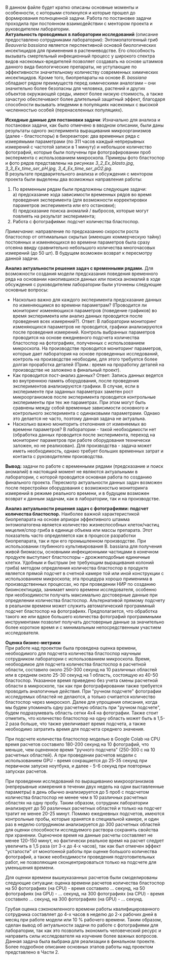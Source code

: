   В данном файле будет кратко описаны основные моменты и особенности, с которыми столкнулся и которые прошел до формирования полноценной задачи. Работа по постановке задачи проходила при постоянном взаимодействии с ментором проекта и руководителем лаборатории.  
  **Актуальность проводимых в лаборатории исследований** (описание предоставлено сотрудниками лаборатории): Энтомопатогенный гриб *Beauveria bassiana* является перспективной основой биологических инсектицидов для применения в растениеводстве. Его способность вызывать смертельный инфекционный процесс у широкого спектра видов насекомых-вредителей позволяет создавать на основе штаммов данного вида биологические препараты, не уступающие по эффективности значительному количеству современных химических инсектицидов. Кроме того, биопрепараты на основе *B. bassiana* обладают рядом преимуществ перед химическими аналогами – они значительно более безопасны для человека, растений и других объектов окружающей среды, имеют более низкую стоимость, а также зачастую обеспечивают более длительный защитный эффект, благодаря способности вызывать эпидемии в популяциях насекомых с высокой численностью особей (перенаселенных популяциях).  

  **Исходные данные для постановки задачи**: Изначально для анализа и постановки задачи, как было отмечено в вводном описании, были даны результаты одного эксперимента выращивания микроорганизмов (далее - бластоспоры) в биореакторе: два временных ряда с измерямыми параметрами (по 311 часов каждый непрерывных измерений с частотой записи в 1 минуту) и небольшое количество фотографий, которые были получены при фотографировании проб экспермента с использованием микроскопа. Примеры фото бластоспор и фото рядов представлены на рисунках *3_2_Ex_blasto.jpg*, *3_3_Ex_time_ser_pH.jpg*, *3_4_Ex_time_ser_pO2.jpg*.  
  В результате предварительного анализа и обсуждения с ментором проекта были выделены два возможных направления работы:  
  1. По временным рядам были предложены следующие задачи:  
     а) предсказание хода зависимости временных рядов во время проведения эксперимента (для возможности корректировки параметров эксперимента или его остановки);  
     б) предсказание поиска аномалий / выбросов, которые могут повлиять на результат эксперимента;  
  2. Работа с фотографиями: подсчет количества бластоспор.  

  *Примечание*: направление по предсказанию скорости роста бластоспор от оптимальных скрытых (имеющих коммерческую тайну) постоянных и изменяющихся во времени параметров была сразу отсеяна ввиду сравнительно небольшого количества многочасовых измерений (до 50 шт). В будущем возможен возврат к пересмотру данной задачи.  

  **Анализ актуальности решения задач с временными рядами.** Для возможности создания модели предсказания поведения временного ряда на основании накопившихся данных или поиска аномалий в ходе обсуждения с руководителем лаборатории были уточнены следующие основные вопросы:  
  - Насколько важно для каждого эксперимента предсказание данных по изменяющимся во времени параметрам? (Проводится ли мониторинг изменяющихся параметров (поведение графиков) во время эксперимента или анализ данных проводится после проведения всех измерений?). Ответ: В лаборатории мониторинг изменяющихся параметров не проводится, графики анализируются после проведения измерений. Контроль выбранных параметров проводится на основе ежедневного подсчета количества бластоспор на фотографиях, полученных с использованием микроскопа. На производстве проводится мониторинг параметров, которые дает лаборатория на основе проведенных исследований, контроль на производстве необходим, для этого требуется более долгая проработка деталей (Прим.: время на проработку деталей на производстве не заложено в финальный проект).  
  - Как проводится пост-анализ данных? Ответ: Запись данных ведется во внутреннюю память оборудования, после проведения экспериментов анализируются графики. В случае, если в эксперименте при заданных параметрах заметен рост микроорганизмов после эксперимента проводится контрольные эксперименты при тех же параметрах. При этом могут быть сравнены между собой временные зависимости основного и контрольного эксперимента с одинаковыми параметрами. Однако это делается не часто, поэтому данная задача не актуальна.  
  - Насколько важно мониторить отклонения от изменяемых во времени параметров? В лаборатории - такой необходимости нет (обработка данных проводится после эксперимента, переход на мониторинг параметров при работе оборудования технически заложен, но не реализован). Для производства - задача может иметь необходимость, однако требует больших временных затрат и контакта с руководителем производства.  

  **Вывод:** задачи по работе с временными рядами (предсказание и поиск аномалий) в настоящий момент не являются актуальными в лаборатории, с которой проводится основная работа по созданию финального проекта. Пересмотр актуальности данных задач возможен после перестройки оборудования с возможностью мониторинга измерений в режиме реального времени, и в будущем возможен возврат к данным задачам, как в лаборатории, так и на производстве.  

  **Анализ актуальности решения задач с фотографиями: подсчет количества бластоспор.** 
  Наиболее важной характеристикой биопрепарата на основе априори эффективного штамма энтомопатогена является количество жизнеспособных клеток/частиц мицелия/спор гриба в единице объема или массы препарата. Этот показатель часто определяется как в процессе разработки биопрепарата, так и при его промышленном производстве. При использовании глубинного культивирования B. bassiana для получения живой биомассы, основными инфекционными частицами в конечном продукте выступают бластоспоры – дрожжеподобные единичные клетки. Удобным и быстрым (не требующим выращивания колоний гриба) методом определения количества бластоспор в продукте является прямой подсчет в счетной камере той или иной конструкции с использованием микроскопа; эта процедура хорошо применима в производственных процессах, но при проведении НИР по созданию биоинсектицида, занимает много времени исследователя, особенно при необходимости получать максимально достоверные данные при определении количества бластоспор. Альтернативой прямому подсчету в реальном времени может служить автоматический программный подсчет бластоспор на фотографиях. Предполагается, что обработка такого же или вдвое большего количества фотографий программными инструментами позволит получать достоверные данные за значительно более короткое время и с минимальным непосредственным участием исследователя.  
  
  **Оценка бизнес-метрики**  
  При работе над проектом была проведена оценка времени, необходимого для подсчета количества бластоспор научным сотрудником лаборатории с использованием микроскопа. Время, необходимое для подсчета количества бластоспор в расчетной области, составило около 250-300 секунд на 10 различных областей или в среднем около 25-30 секунд на 1 область, состоящую из 40-50 бластоспор. Указанное время приведено без учета смены расчетной области в микроскопе, так как при фотографировании также требуется проводить аналогичные действия. При "ручном подсчете" фотографии исследуемых областей не делаются, а только считается количество бластоспор через микроскоп. Далее для упрощения описания, когда мы будем упоминать одну расчетную область при "ручном подсчете", будем подразумевать область сетки 4х4 на фотографии. Также стоит отметить, что количество бластоспор на одну область может быть в 1,5-2 раза больше, что также увеличивает время подсчета, а также необходимо затратить время для подсчета среднего значения.  
  
  При подсчете количества бластоспор моделью в Google Colab на CPU время расчетов составило 180-200 секунд на 10 фотографий, что меньше, чем оцененное время "ручного подсчета" (250-300 с на 10 расчетных областей). А при проведении расчетов модели с использованием GPU - время сокращается до 25-35 секунд при первичном запуске ноутбука, и далее - 5-6 секунд при повторных запусках расчетов.  
  
  При проведении исследований по выращиванию микроорганизмов (непрерывные измерения в течении двух недель на одни выставленные параметры) в день обычно анализируется до 5 проб с подсчетом количества бластоспор не менее чем в 10 различных расчетных областях на одну пробу. Таким образом, сотрудник лаборатории анализирует до 50 различных расчетных областей и только на подсчет тратит не менее 20-25 минут. Помимо ежедневных подсчетов, имеются контрольные пробы, которые хранятся в специальной камере, и один раз в неделю сотрудником анализируется до 300 расчетных областей для оценки способности исследуемого раствора сохранять свойства при хранении. Оценочное время на данные расчеты составляет не менее 120-150 минут, но фактически реальное время на расчет следует увеличить в 1,5 раза (от 3-х до 4-х часов), так как был отмечен эффект "усталости" от монотонной работы при оценке большого количества фотографий, а также необходимости проведения подготовительных работ, не позволяющие сконцентрироваться только на подсчете для уменьшения времени.  
  
  Для оценки времени вышеуказанных расчетов были смоделированы следующие ситуации: оценка времени расчетов количества бластоспор на 50 фотографиях (на CPU) - время составило ... секунд, на 50 фотографиях (на GPU) - ... секунд, на 300 фотографиях (на CPU) - время составило ... секунд, на 300 фотографиях (на GPU) - ... секунд.  
  
  Грубая оценка сэкономленного времени работы квалифицированного сотрудника составляет до 4-х часов в неделю до 2-х рабочих дней в месяц при работе модели  или 10 % рабочего времени. Таким образом, сделан вывод об актуальности задачи по работе с фотографиями для лаборатории, так как это позволить экономить человеческий ресурс и направить силы исследователя на изучение более важных вопросов. Данная задача была выбрана для реализации в финальном проекте. Более подробное описание основных этапов работы над проектом представлено в Части 2.  
